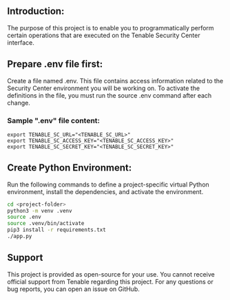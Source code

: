 


## Introduction:

The purpose of this project is to enable you to programmatically perform certain operations that are executed on the Tenable Security Center interface. 
## Prepare .env file first:

Create a file named .env. This file contains access information related to the Security Center environment you will be working on. To activate the definitions in the file, you must run the source .env command after each change.
### Sample ".env" file content: 
```
export TENABLE_SC_URL="<TENABLE_SC_URL>"
export TENABLE_SC_ACCESS_KEY="<TENABLE_SC_ACCESS_KEY>"
export TENABLE_SC_SECRET_KEY="<TENABLE_SC_SECRET_KEY>"
```


## Create Python Environment:

Run the following commands to define a project-specific virtual Python environment, install the dependencies, and activate the environment.

```bash
cd <project-folder>
python3 -m venv .venv
source .env
source .venv/bin/activate
pip3 install -r requirements.txt
./app.py
```

## Support
This project is provided as open-source for your use. You cannot receive official support from Tenable regarding this project. For any questions or bug reports, you can open an issue on GitHub.